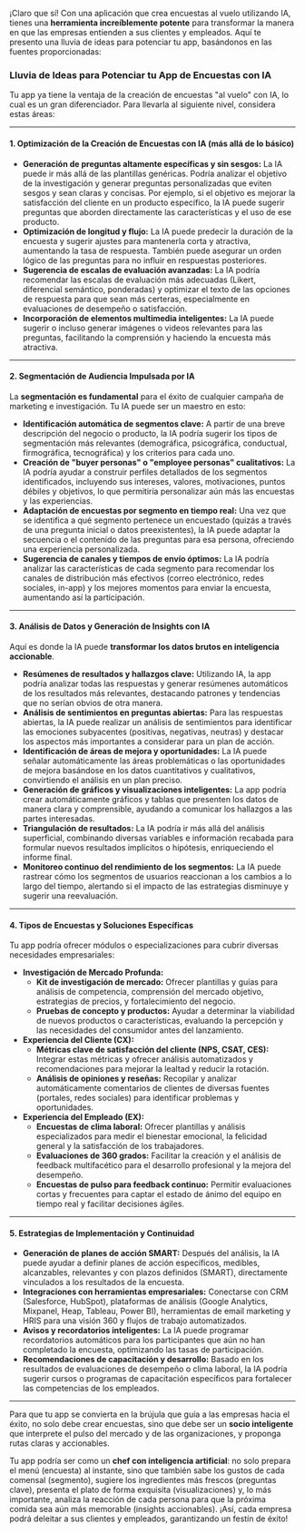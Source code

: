 ¡Claro que sí! Con una aplicación que crea encuestas al vuelo utilizando IA, tienes una **herramienta increíblemente potente** para transformar la manera en que las empresas entienden a sus clientes y empleados. Aquí te presento una lluvia de ideas para potenciar tu app, basándonos en las fuentes proporcionadas:

### Lluvia de Ideas para Potenciar tu App de Encuestas con IA

Tu app ya tiene la ventaja de la creación de encuestas "al vuelo" con IA, lo cual es un gran diferenciador. Para llevarla al siguiente nivel, considera estas áreas:

---

#### 1. **Optimización de la Creación de Encuestas con IA (más allá de lo básico)**

*   **Generación de preguntas altamente específicas y sin sesgos:** La IA puede ir más allá de las plantillas genéricas. Podría analizar el objetivo de la investigación y generar preguntas personalizadas que eviten sesgos y sean claras y concisas. Por ejemplo, si el objetivo es mejorar la satisfacción del cliente en un producto específico, la IA puede sugerir preguntas que aborden directamente las características y el uso de ese producto.
*   **Optimización de longitud y flujo:** La IA puede predecir la duración de la encuesta y sugerir ajustes para mantenerla corta y atractiva, aumentando la tasa de respuesta. También puede asegurar un orden lógico de las preguntas para no influir en respuestas posteriores.
*   **Sugerencia de escalas de evaluación avanzadas:** La IA podría recomendar las escalas de evaluación más adecuadas (Likert, diferencial semántico, ponderadas) y optimizar el texto de las opciones de respuesta para que sean más certeras, especialmente en evaluaciones de desempeño o satisfacción.
*   **Incorporación de elementos multimedia inteligentes:** La IA puede sugerir o incluso generar imágenes o videos relevantes para las preguntas, facilitando la comprensión y haciendo la encuesta más atractiva.

---

#### 2. **Segmentación de Audiencia Impulsada por IA**

La **segmentación es fundamental** para el éxito de cualquier campaña de marketing e investigación. Tu IA puede ser un maestro en esto:

*   **Identificación automática de segmentos clave:** A partir de una breve descripción del negocio o producto, la IA podría sugerir los tipos de segmentación más relevantes (demográfica, psicográfica, conductual, firmográfica, tecnográfica) y los criterios para cada uno.
*   **Creación de "buyer personas" o "employee personas" cualitativos:** La IA podría ayudar a construir perfiles detallados de los segmentos identificados, incluyendo sus intereses, valores, motivaciones, puntos débiles y objetivos, lo que permitiría personalizar aún más las encuestas y las experiencias.
*   **Adaptación de encuestas por segmento en tiempo real:** Una vez que se identifica a qué segmento pertenece un encuestado (quizás a través de una pregunta inicial o datos preexistentes), la IA puede adaptar la secuencia o el contenido de las preguntas para esa persona, ofreciendo una experiencia personalizada.
*   **Sugerencia de canales y tiempos de envío óptimos:** La IA podría analizar las características de cada segmento para recomendar los canales de distribución más efectivos (correo electrónico, redes sociales, in-app) y los mejores momentos para enviar la encuesta, aumentando así la participación.

---

#### 3. **Análisis de Datos y Generación de Insights con IA**

Aquí es donde la IA puede **transformar los datos brutos en inteligencia accionable**.

*   **Resúmenes de resultados y hallazgos clave:** Utilizando IA, la app podría analizar todas las respuestas y generar resúmenes automáticos de los resultados más relevantes, destacando patrones y tendencias que no serían obvios de otra manera.
*   **Análisis de sentimientos en preguntas abiertas:** Para las respuestas abiertas, la IA puede realizar un análisis de sentimientos para identificar las emociones subyacentes (positivas, negativas, neutras) y destacar los aspectos más importantes a considerar para un plan de acción.
*   **Identificación de áreas de mejora y oportunidades:** La IA puede señalar automáticamente las áreas problemáticas o las oportunidades de mejora basándose en los datos cuantitativos y cualitativos, convirtiendo el análisis en un plan preciso.
*   **Generación de gráficos y visualizaciones inteligentes:** La app podría crear automáticamente gráficos y tablas que presenten los datos de manera clara y comprensible, ayudando a comunicar los hallazgos a las partes interesadas.
*   **Triangulación de resultados:** La IA podría ir más allá del análisis superficial, combinando diversas variables e información recabada para formular nuevos resultados implícitos o hipótesis, enriqueciendo el informe final.
*   **Monitoreo continuo del rendimiento de los segmentos:** La IA puede rastrear cómo los segmentos de usuarios reaccionan a los cambios a lo largo del tiempo, alertando si el impacto de las estrategias disminuye y sugerir una reevaluación.

---

#### 4. **Tipos de Encuestas y Soluciones Específicas**

Tu app podría ofrecer módulos o especializaciones para cubrir diversas necesidades empresariales:

*   **Investigación de Mercado Profunda:**
    *   **Kit de investigación de mercado:** Ofrecer plantillas y guías para análisis de competencia, comprensión del mercado objetivo, estrategias de precios, y fortalecimiento del negocio.
    *   **Pruebas de concepto y productos:** Ayudar a determinar la viabilidad de nuevos productos o características, evaluando la percepción y las necesidades del consumidor antes del lanzamiento.
*   **Experiencia del Cliente (CX):**
    *   **Métricas clave de satisfacción del cliente (NPS, CSAT, CES):** Integrar estas métricas y ofrecer análisis automatizados y recomendaciones para mejorar la lealtad y reducir la rotación.
    *   **Análisis de opiniones y reseñas:** Recopilar y analizar automáticamente comentarios de clientes de diversas fuentes (portales, redes sociales) para identificar problemas y oportunidades.
*   **Experiencia del Empleado (EX):**
    *   **Encuestas de clima laboral:** Ofrecer plantillas y análisis especializados para medir el bienestar emocional, la felicidad general y la satisfacción de los trabajadores.
    *   **Evaluaciones de 360 grados:** Facilitar la creación y el análisis de feedback multifacético para el desarrollo profesional y la mejora del desempeño.
    *   **Encuestas de pulso para feedback continuo:** Permitir evaluaciones cortas y frecuentes para captar el estado de ánimo del equipo en tiempo real y facilitar decisiones ágiles.

---

#### 5. **Estrategias de Implementación y Continuidad**

*   **Generación de planes de acción SMART:** Después del análisis, la IA puede ayudar a definir planes de acción específicos, medibles, alcanzables, relevantes y con plazos definidos (SMART), directamente vinculados a los resultados de la encuesta.
*   **Integraciones con herramientas empresariales:** Conectarse con CRM (Salesforce, HubSpot), plataformas de análisis (Google Analytics, Mixpanel, Heap, Tableau, Power BI), herramientas de email marketing y HRIS para una visión 360 y flujos de trabajo automatizados.
*   **Avisos y recordatorios inteligentes:** La IA puede programar recordatorios automáticos para los participantes que aún no han completado la encuesta, optimizando las tasas de participación.
*   **Recomendaciones de capacitación y desarrollo:** Basado en los resultados de evaluaciones de desempeño o clima laboral, la IA podría sugerir cursos o programas de capacitación específicos para fortalecer las competencias de los empleados.

---

Para que tu app se convierta en la brújula que guía a las empresas hacia el éxito, no solo debe crear encuestas, sino que debe ser un **socio inteligente** que interprete el pulso del mercado y de las organizaciones, y proponga rutas claras y accionables.

Tu app podría ser como un **chef con inteligencia artificial**: no solo prepara el menú (encuesta) al instante, sino que también sabe los gustos de cada comensal (segmento), sugiere los ingredientes más frescos (preguntas clave), presenta el plato de forma exquisita (visualizaciones) y, lo más importante, analiza la reacción de cada persona para que la próxima comida sea aún más memorable (insights accionables). ¡Así, cada empresa podrá deleitar a sus clientes y empleados, garantizando un festín de éxito!
